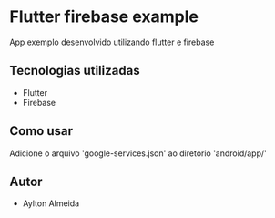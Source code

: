 # Flutter firebase example
App exemplo desenvolvido utilizando flutter e firebase

## Tecnologias utilizadas

* Flutter
* Firebase

## Como usar
Adicione o arquivo 'google-services.json' ao diretorio 'android/app/'

## Autor

* Aylton Almeida
